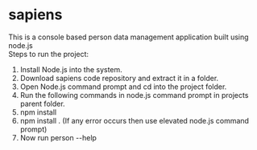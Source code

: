 # sapiens
This is a console based person data management application built using node.js <br/>
Steps to run the project: <br/>
1. Install Node.js into the system. <br/>
2. Download sapiens code repository and extract it in a folder. <br/>
3. Open Node.js command prompt and cd into the project folder. <br/>
4. Run the following commands in node.js command prompt in projects parent folder. <br/>
5. npm install <br/>
6. npm install . (If any error occurs then use elevated node.js command prompt) <br/>
7. Now run person --help <br/>
